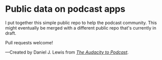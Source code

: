 # Public data on podcast apps

I put together this simple public repo to help the podcast community. This might eventually be merged with a different public repo that's currently in draft.

Pull requests welcome!

—Created by Daniel J. Lewis from _[The Audacity to Podcast](https://theaudacitytopodcast.com/)_.
